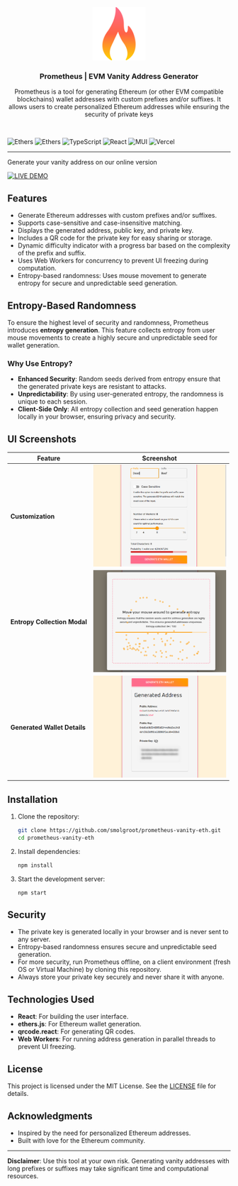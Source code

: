 <p align="center">
   <img src="public/flame.svg" width="120px" alt="skypier logo" />
</p>

<h3 align="center">
   Prometheus |  EVM Vanity Address Generator
</h3>
<p align="center">
   Prometheus is a tool for generating Ethereum (or other EVM compatible blockchains) wallet addresses with custom prefixes and/or suffixes. It allows users to create personalized Ethereum addresses while ensuring the security of private keys
</p>
<br />

<p align="center">

   ![Ethers](https://img.shields.io/badge/Ethereum-3C3C3D?style=for-the-badge&logo=Ethereum&logoColor=white)
   ![Ethers](https://img.shields.io/badge/Ethers_JS-2535a0?style=for-the-badge&logo=&logoColor=white)
   ![TypeScript](https://img.shields.io/badge/typescript-%23007ACC.svg?style=for-the-badge&logo=typescript&logoColor=white)
   ![React](https://img.shields.io/badge/react-%2320232a.svg?style=for-the-badge&logo=react&logoColor=%2361DAFB)
   ![MUI](https://img.shields.io/badge/MUI-%230081CB.svg?style=for-the-badge&logo=mui&logoColor=white)
   ![Vercel](https://img.shields.io/badge/vercel-%23000000.svg?style=for-the-badge&logo=vercel&logoColor=white)
</p>

<hr>

Generate your vanity address on our online version

[![LIVE DEMO](https://img.shields.io/badge/LIVE_DEMO-F88900?style=for-the-badge&logo=Vercel&logoColor=white)](https://prometheus-vanity.vercel.app)


## Features

- Generate Ethereum addresses with custom prefixes and/or suffixes.
- Supports case-sensitive and case-insensitive matching.
- Displays the generated address, public key, and private key.
- Includes a QR code for the private key for easy sharing or storage.
- Dynamic difficulty indicator with a progress bar based on the complexity of the prefix and suffix.
- Uses Web Workers for concurrency to prevent UI freezing during computation.
- Entropy-based randomness: Uses mouse movement to generate entropy for secure and unpredictable seed generation.

## Entropy-Based Randomness

To ensure the highest level of security and randomness, Prometheus introduces **entropy generation**. This feature collects entropy from user mouse movements to create a highly secure and unpredictable seed for wallet generation. 

### Why Use Entropy?

- **Enhanced Security**: Random seeds derived from entropy ensure that the generated private keys are resistant to attacks.
- **Unpredictability**: By using user-generated entropy, the randomness is unique to each session.
- **Client-Side Only**: All entropy collection and seed generation happen locally in your browser, ensuring privacy and security.

## UI Screenshots
| Feature                          | Screenshot                                                 |
|----------------------------------|------------------------------------------------------------|
| **Customization**                | <img src="./public/misc/customization.png" alt="Home Screen" width="300px" /> |
| **Entropy Collection Modal**     | <img src="./public/misc/entropy.png" alt="Entropy Modal" width="300px" /> |
| **Generated Wallet Details**     | <img src="./public/misc/result.png" alt="Generated Wallet" width="300px" /> |


## Installation

1. Clone the repository:
   ```bash
   git clone https://github.com/smolgroot/prometheus-vanity-eth.git
   cd prometheus-vanity-eth
   ```

2. Install dependencies:
   ```bash
   npm install
   ```

3. Start the development server:
   ```bash
   npm start
   ```

## Security

- The private key is generated locally in your browser and is never sent to any server.
- Entropy-based randomness ensures secure and unpredictable seed generation.
- For more security, run Prometheus offline, on a client environment (fresh OS or Virtual Machine) by cloning this repository.
- Always store your private key securely and never share it with anyone.

## Technologies Used

- **React**: For building the user interface.
- **ethers.js**: For Ethereum wallet generation.
- **qrcode.react**: For generating QR codes.
- **Web Workers**: For running address generation in parallel threads to prevent UI freezing.

## License

This project is licensed under the MIT License. See the [LICENSE](LICENSE) file for details.

## Acknowledgments

- Inspired by the need for personalized Ethereum addresses.
- Built with love for the Ethereum community.

---

**Disclaimer**: Use this tool at your own risk. Generating vanity addresses with long prefixes or suffixes may take significant time and computational resources.

